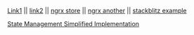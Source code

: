 [Link1](https://dzone.com/articles/angular-app-state-management-with-ngrx) || [link2](https://medium.com/angular-in-depth/how-to-start-flying-with-angular-and-ngrx-b18e84d444aa) || [ngrx store](https://ngrx.io/guide/store) || [ngrx another](https://angularbites.com/architecting-the-store-in-ngrx/) || [stackblitz example](https://stackblitz.com/edit/ngrx-todos-example?file=src%2Fapp%2Ftodos%2Factions.ts)


[State Management Simplified Implementation](https://coursetro.com/posts/code/151/Angular-Ngrx-Store-Tutorial---Learn-Angular-State-Management)
